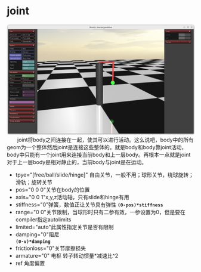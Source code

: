 # joint
![](../asset/joint.png)
&emsp;&emsp;joint将body之间连接在一起，使其可以进行活动。这么说吧，body中的所有geom为一个整体然后joint是连接这些整体的。就是body和body靠joint活动，body中只能有一个joint用来连接当前body和上一层body。再根本一点就是joint对于上一层body是相对静止的，当前body与joint是在运动。
* tpye="[free/ball/slide/hinge]" 自由关节，一般不用；球形关节，绕球旋转；滑轨；旋转关节
* pos="0 0 0"关节在body的位置
* axis="0 0 1"x,y,z活动轴，只有slide和hinge有用
* stiffness="0"弹簧，数值正让关节具有弹性
**`(0-pos)*stiffness`**
* range="0 0"关节限制，当球形时只有二参有效，一参设置为0，但是要在compiler指定autolimits
* limited="auto"此属性指定关节是否有限制
* damping="0"阻尼   
**`(0-v)*damping`**
* frictionloss="0"关节摩擦损失
* armature="0" 电枢 转子转动惯量*减速比^2
* ref 角度偏置